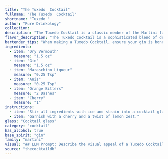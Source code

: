 ```yaml
---
title: "The Tuxedo  Cocktail"
fullname: "The Tuxedo  Cocktail"
shortname: "Tuxedo "
author: "Pure Drinkology"
collection:
description: "The Tuxedo Cocktail is a classic member of the Martini family, dating back to the early 20th century. Its origins are shrouded in mystery, but it's likely a variation on the Martinez, with the addition of maraschino liqueur and anise adding a sweet, herbal complexity. "
flavor_description: "The Tuxedo Cocktail is a sophisticated blend of dry, herbal, and fruity notes. The gin's juniper and citrus shine through, balanced by the dry vermouth's herbal complexity. Maraschino liqueur adds a touch of sweetness and cherry flavor, while anis provides a subtle, licorice-like spice. Orange bitters add a final layer of citrus and complexity. The overall taste is dry, aromatic, and pleasantly complex, with a long, lingering finish. "
bartender_tips: "When making a Tuxedo Cocktail, ensure your gin is bone dry and your vermouth is well-chilled. A dash of orange bitters brings a bright, citrusy note, while a single drop of anis adds an intriguing layer of complexity. Don't overdo the maraschino liqueur, as it can easily overpower the delicate flavors. Chill your coupe glass thoroughly for a beautifully chilled experience.  "
ingredients:
  - item: "Dry Vermouth"
    measure: "1.5 oz"
  - item: "Gin"
    measure: "1.5 oz"
  - item: "Maraschino Liqueur"
    measure: "0.25 Tsp"
  - item: "Anis"
    measure: "0.25 Tsp"
  - item: "Orange Bitters"
    measure: "2 Dashes"
  - item: "Cherry"
    measure: "1"
instructions:
  - item: "Stir all ingredients with ice and strain into a cocktail glass."
  - item: "Garnish with a cherry and a twist of lemon zest."
glass: "Cocktail glass"
category: "cocktail"
has_alcohol: true
base_spirit: "gin"
family: "martini"
visual: "## LLM Prompt: Describe the visual appeal of a Tuxedo Cocktail**Imagine a Tuxedo Cocktail, freshly made.  Describe its appearance in detail. Consider the following:*** **Color:** What are the dominant colors? Does the cocktail have depth or layers of color?* **Clarity:** Is the drink clear, cloudy, or have any suspended particles?* **Texture:** Does the drink have a silky or oily texture? Are there any garnishes that add visual interest?* **Glassware:** What type of glass is the cocktail served in? How does the shape of the glass affect the visual presentation? * **Garnish:** What garnish is used, and how does it enhance the appearance of the drink? * **Overall Impression:**  What is the overall visual impression of the Tuxedo Cocktail? Does it evoke any particular emotions or associations? **Bonus:**  * Include any interesting details that make the Tuxedo Cocktail visually unique, such as layering or a halo effect.**Example response:** The Tuxedo Cocktail is a vision of elegant simplicity. It resides in a chilled coupe glass, its pale straw color hinting at the delicate balance of flavors within. A single, perfectly ripe maraschino cherry rests on the rim, its ruby red hue contrasting beautifully with the drink. The cocktail itself is crystal clear, its surface shimmering with a subtle, almost iridescent sheen. The absence of any garnish beyond the cherry allows the vibrant color of the drink to shine through, making it a truly eye-catching cocktail. "
source: "thecocktaildb"
---
```


